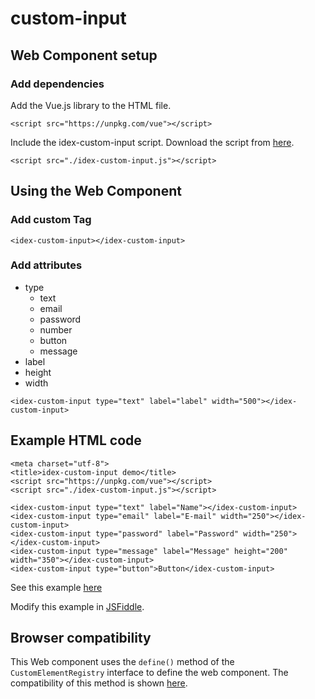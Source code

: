 # custom-input

## Web Component setup
### Add dependencies
Add the Vue.js library to the HTML file.
```
<script src="https://unpkg.com/vue"></script>
```

Include the idex-custom-input script. Download the script from [here](https://www.id-ex.de/examples/custom-input/idex-custom-input.js).
```
<script src="./idex-custom-input.js"></script>
```

## Using the Web Component
### Add custom Tag
```
<idex-custom-input></idex-custom-input>
```

### Add attributes
* type
    * text
    * email
    * password
    * number
    * button
    * message
* label
* height
* width
```
<idex-custom-input type="text" label="label" width="500"></idex-custom-input>
```

## Example HTML code
```
<meta charset="utf-8">
<title>idex-custom-input demo</title>
<script src="https://unpkg.com/vue"></script>
<script src="./idex-custom-input.js"></script>

<idex-custom-input type="text" label="Name"></idex-custom-input>
<idex-custom-input type="email" label="E-mail" width="250"></idex-custom-input>
<idex-custom-input type="password" label="Password" width="250"></idex-custom-input>
<idex-custom-input type="message" label="Message" height="200" width="350"></idex-custom-input>
<idex-custom-input type="button">Button</idex-custom-input>
```
See this example [here](https://www.id-ex.de/examples/custom-input/)

Modify this example in [JSFiddle](https://jsfiddle.net/andresabadia/cu8qnb5k/ "JSFiddle").

## Browser compatibility
This Web component uses the `define()` method of the `CustomElementRegistry` interface to define the web component. The compatibility of this method is shown [here](https://developer.mozilla.org/en-US/docs/Web/API/CustomElementRegistry/define#Browser_compatibility "MND web docs").
